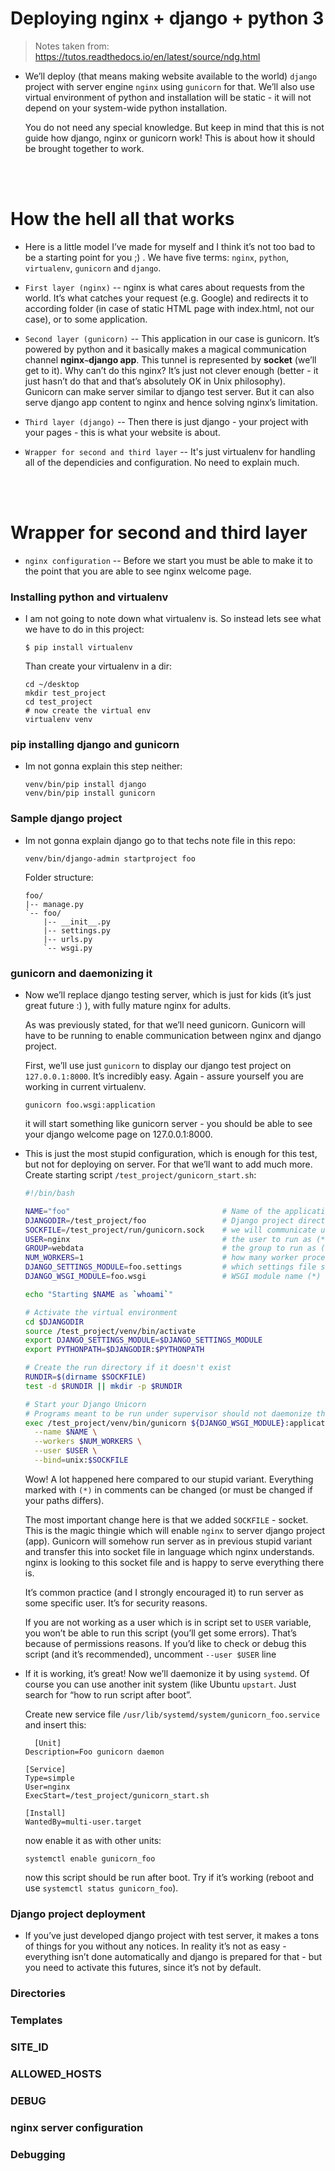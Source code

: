 # Deploying nginx + django + python 3

> Notes taken from: https://tutos.readthedocs.io/en/latest/source/ndg.html

- We’ll deploy (that means making website available to the world) `django` project with server engine `nginx` using `gunicorn` for that. We’ll also use virtual environment of python and installation will be static - it will not depend on your system-wide python installation.

  You do not need any special knowledge. But keep in mind that this is not guide how django, nginx or gunicorn work! This is about how it should be brought together to work.

<br>
<br>

# How the hell all that works

- Here is a little model I’ve made for myself and I think it’s not too bad to be a starting point for you ;) . We have five terms: `nginx`, `python`, `virtualenv`, `gunicorn` and `django`.

- `First layer (nginx)` -- nginx is what cares about requests from the world. It’s what catches your request (e.g. Google) and redirects it to according folder (in case of static HTML page with index.html, not our case), or to some application.

- `Second layer (gunicorn)` -- This application in our case is gunicorn. It’s powered by python and it basically makes a magical communication channel __nginx``~``django app__. This tunnel is represented by __socket__ (we’ll get to it). Why can’t do this nginx? It’s just not clever enough (better - it just hasn’t do that and that’s absolutely OK in Unix philosophy). Gunicorn can make server similar to django test server. But it can also serve django app content to nginx and hence solving nginx’s limitation.

- `Third layer (django)` -- Then there is just django - your project with your pages - this is what your website is about.

- `Wrapper for second and third layer` -- It's just virtualenv for handling all of the dependicies and configuration. No need to explain much.

<Br>
<br>

# Wrapper for second and third layer

- `nginx configuration` -- Before we start you must be able to make it to the point that you are able to see nginx welcome page.

### Installing python and virtualenv

- I am not going to note down what virtualenv is. So instead lets see what we have to do in  this project:
  ```
  $ pip install virtualenv
  ```
  Than create your virtualenv in a dir:
  ```
  cd ~/desktop
  mkdir test_project
  cd test_project
  # now create the virtual env
  virtualenv venv
  ```
  
### pip installing django and gunicorn

- Im not gonna explain this step neither:
  ```
  venv/bin/pip install django
  venv/bin/pip install gunicorn
  ```

### Sample django project

- Im not gonna explain django go to that techs note file in this repo:
  ```
  venv/bin/django-admin startproject foo 
  ```
  Folder structure:
  ```
  foo/
  |-- manage.py
  `-- foo/
      |-- __init__.py
      |-- settings.py
      |-- urls.py
      `-- wsgi.py
  ```

### gunicorn and daemonizing it

- Now we’ll replace django testing server, which is just for kids (it’s just great future :) ), with fully mature nginx for adults.
  
  As was previously stated, for that we’ll need gunicorn. Gunicorn will have to be running to enable communication between nginx and django project.
  
  First, we’ll use just `gunicorn` to display our django test project on `127.0.0.1:8000`. It’s incredibly easy. Again - assure yourself you are working in current virtualenv.
  ```
  gunicorn foo.wsgi:application
  ```
  it will start something like gunicorn server - you should be able to see your django welcome page on 127.0.0.1:8000.

- This is just the most stupid configuration, which is enough for this test, but not for deploying on server. For that we’ll want to add much more. Create starting script `/test_project/gunicorn_start.sh`:
  ```sh
  #!/bin/bash
  
  NAME="foo"                                  # Name of the application (*)
  DJANGODIR=/test_project/foo                 # Django project directory (*)
  SOCKFILE=/test_project/run/gunicorn.sock    # we will communicate using this unix socket (*)
  USER=nginx                                  # the user to run as (*)
  GROUP=webdata                               # the group to run as (*)
  NUM_WORKERS=1                               # how many worker processes should Gunicorn spawn (*)
  DJANGO_SETTINGS_MODULE=foo.settings         # which settings file should Django use (*)
  DJANGO_WSGI_MODULE=foo.wsgi                 # WSGI module name (*)
  
  echo "Starting $NAME as `whoami`"

  # Activate the virtual environment
  cd $DJANGODIR
  source /test_project/venv/bin/activate
  export DJANGO_SETTINGS_MODULE=$DJANGO_SETTINGS_MODULE
  export PYTHONPATH=$DJANGODIR:$PYTHONPATH

  # Create the run directory if it doesn't exist
  RUNDIR=$(dirname $SOCKFILE)
  test -d $RUNDIR || mkdir -p $RUNDIR
  
  # Start your Django Unicorn
  # Programs meant to be run under supervisor should not daemonize themselves (do not use --daemon)
  exec /test_project/venv/bin/gunicorn ${DJANGO_WSGI_MODULE}:application \
    --name $NAME \
    --workers $NUM_WORKERS \
    --user $USER \
    --bind=unix:$SOCKFILE
  ```
  Wow! A lot happened here compared to our stupid variant. Everything marked with `(*)` in comments can be changed (or must be changed if your paths differs).
  
  The most important change here is that we added `SOCKFILE` - socket. This is the magic thingie which will enable `nginx` to server django project (app). Gunicorn will somehow run server as in previous stupid variant and transfer this into socket file in language which nginx understands. nginx is looking to this socket file and is happy to serve everything there is.
  
  It’s common practice (and I strongly encouraged it) to run server as some specific user. It’s for security reasons.
  
  If you are not working as a user which is in script set to `USER` variable, you won’t be able to run this script (you’ll get some errors). That’s because of permissions reasons. If you’d like to check or debug this script (and it’s recommended), uncomment `--user $USER` line 
  
- If it is working, it’s great! Now we’ll daemonize it by using `systemd`. Of course you can use another init system (like Ubuntu `upstart`. Just search for “how to run script after boot”.

  Create new service file `/usr/lib/systemd/system/gunicorn_foo.service` and insert this:
  ```
    [Unit]
  Description=Foo gunicorn daemon

  [Service]
  Type=simple
  User=nginx
  ExecStart=/test_project/gunicorn_start.sh

  [Install]
  WantedBy=multi-user.target
  ```
  now enable it as with other units:
  ```
  systemctl enable gunicorn_foo
  ```
  now this script should be run after boot. Try if it’s working (reboot and use `systemctl status gunicorn_foo`).

### Django project deployment

- If you’ve just developed django project with test server, it makes a tons of things for you without any notices. In reality it’s not as easy - everything isn’t done automatically and django is prepared for that - but you need to activate this futures, since it’s not by default.

### Directories

### Templates

### SITE_ID

### ALLOWED_HOSTS

### DEBUG

### nginx server configuration

### Debugging
